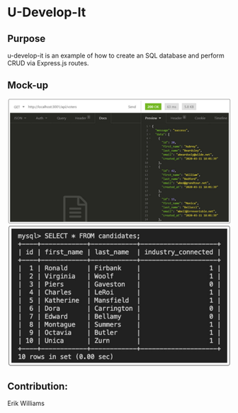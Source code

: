 # U-Develop-It

## Purpose
u-develop-it is an example of how to create an SQL database and perform CRUD via Express.js routes.

## Mock-up

![U-Develop-It: Erik Williams](/images/udevelopit.png)
![U-Develop-It: Erik Williams](/images/udevelopit2.png)

## Contribution:
Erik Williams

